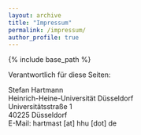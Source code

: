 ```yaml
---
layout: archive
title: "Impressum"
permalink: /impressum/
author_profile: true
---
```


{% include base_path %}

Verantwortlich für diese Seiten:

Stefan Hartmann \
Heinrich-Heine-Universität Düsseldorf \
Universitätsstraße 1 \
40225 Düsseldorf \
E-Mail: hartmast [at] hhu [dot] de



